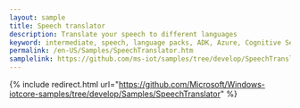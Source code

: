 ```yaml
---
layout: sample
title: Speech translator
description: Translate your speech to different languages
keyword: intermediate, speech, language packs, ADK, Azure, Cognitive Services
permalink: /en-US/Samples/SpeechTranslator.htm
samplelink: https://github.com/ms-iot/samples/tree/develop/SpeechTranslator
---
```

{% include redirect.html url="https://github.com/Microsoft/Windows-iotcore-samples/tree/develop/Samples/SpeechTranslator" %}
